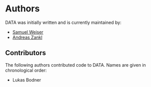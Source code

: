 # Authors

DATA was initially written and is currently maintained by:

- [Samuel Weiser](mailto:samuel.weiser@iaik.tugraz.at)
- [Andreas Zankl](mailto:andreas.zankl@aisec.fraunhofer.de)

## Contributors

The following authors contributed code to DATA. Names are given in chronological order:

- Lukas Bodner
